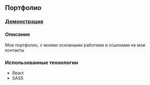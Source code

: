 ## Портфолио
### [Демонстрация](https://murat29.github.io/akmurat-khodzhatov/)

### Описание 
Мое портфолио, с моими основными работами и ссылками на мои контакты

### Использованные технологии
* React
* SASS


